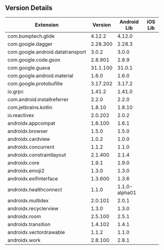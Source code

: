 ## Version Details

| Extension | Version | Android Lib | iOS Lib |
| --- | --- | --- | --- |
| com.bumptech.glide | 4.12.2 | 4.12.0 |  |
| com.google.dagger | 2.28.300 | 2.28.3 |  |
| com.google.android.datatransport | 3.0.2 | 3.0.0 |  |
| com.google.code.gson | 2.8.901 | 2.8.9 |  |
| com.google.guava | 31.1.100 | 31.0.1 |  |
| com.google.android.material | 1.6.0 | 1.6.0 |  |
| com.google.protobuflite | 3.17.202 | 3.17.2 |  |
| io.grpc | 1.41.2 | 1.41.0 |  |
| com.android.installreferrer | 2.2.0 | 2.2.0 |  |
| com.jetbrains.kotlin | 1.8.10 | 1.8.10 |  |
| io.reactivex | 2.0.202 | 2.0.2 |  |
| androidx.appcompat | 1.6.100 | 1.6.1 |  |
| androidx.browser | 1.5.0 | 1.5.0 |  |
| androidx.cardview | 1.0.2 | 1.0.0 |  |
| androidx.concurrent | 1.1.2 | 1.1.0 |  |
| androidx.constraintlayout | 2.1.400 | 2.1.4 |  |
| androidx.core | 1.9.1 | 1.9.0 |  |
| androidx.emoji2 | 1.3.0 | 1.3.0 |  |
| androidx.exifinterface | 1.3.600 | 1.3.6 |  |
| androidx.healthconnect | 1.1.0 | 1.1.0-alpha01 |  |
| androidx.multidex | 2.0.101 | 2.0.1 |  |
| androidx.recyclerview | 1.3.0 | 1.3.0 |  |
| androidx.room | 2.5.100 | 2.5.1 |  |
| androidx.transition | 1.4.102 | 1.4.1 |  |
| androidx.vectordrawable | 1.1.2 | 1.1.0 |  |
| androidx.work | 2.8.100 | 2.8.1 |  |

